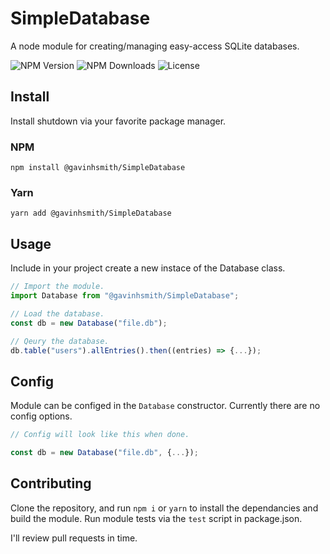 # SimpleDatabase

A node module for creating/managing easy-access SQLite databases.

![NPM Version](https://img.shields.io/npm/v/%40gavinhsmith%2Fsimpledb?style=flat-square&label=NPM%20Version&labelColor=cc3838&color=f0f0f0)
![NPM Downloads](https://img.shields.io/npm/d18m/%40gavinhsmith%2Fsimpledb?style=flat-square&label=NPM%20Downloads&labelColor=cc3838&color=f0f0f0)
![License](https://img.shields.io/github/license/gavinhsmith/simpledb?style=flat-square&label=Licence&color=f0f0f0)

## Install

Install shutdown via your favorite package manager.

### NPM

```shell
npm install @gavinhsmith/SimpleDatabase
```

### Yarn

```shell
yarn add @gavinhsmith/SimpleDatabase
```

## Usage

Include in your project create a new instace of the Database class.

```ts
// Import the module.
import Database from "@gavinhsmith/SimpleDatabase";

// Load the database.
const db = new Database("file.db");

// Qeury the database.
db.table("users").allEntries().then((entries) => {...});
```

## Config

Module can be configed in the `Database` constructor. Currently there are no config options.

```ts
// Config will look like this when done.

const db = new Database("file.db", {...});
```

## Contributing

Clone the repository, and run `npm i` or `yarn` to install the dependancies and build the module. Run module tests via the `test` script in package.json.

I'll review pull requests in time.
